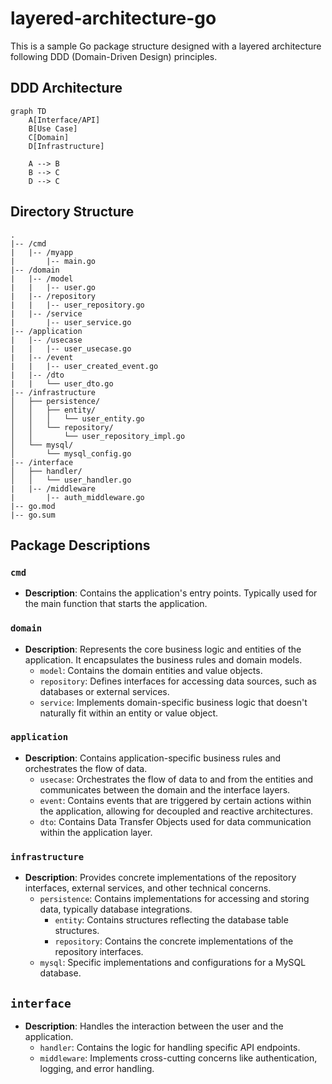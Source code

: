 # layered-architecture-go
This is a sample Go package structure designed with a layered architecture following DDD (Domain-Driven Design) principles.

## DDD Architecture
```mermaid
graph TD
    A[Interface/API]
    B[Use Case]
    C[Domain]
    D[Infrastructure]
    
    A --> B
    B --> C
    D --> C
```

## Directory Structure
```
.
|-- /cmd
|   |-- /myapp
|       |-- main.go
|-- /domain
|   |-- /model
|   |   |-- user.go
|   |-- /repository
|   |   |-- user_repository.go
|   |-- /service
|       |-- user_service.go
|-- /application
|   |-- /usecase
|   |   |-- user_usecase.go
|   |-- /event
|   |   |-- user_created_event.go
|   |-- /dto
|   |   └── user_dto.go
|-- /infrastructure
│   ├── persistence/
│   │   ├── entity/
│   │   │   └── user_entity.go
│   │   └── repository/
│   │       └── user_repository_impl.go
│   └── mysql/
│       └── mysql_config.go
|-- /interface
│   ├── handler/ 
│   │   └── user_handler.go
|   |-- /middleware
|       |-- auth_middleware.go
|-- go.mod
|-- go.sum
```

## Package Descriptions

### `cmd`
- **Description**: Contains the application's entry points. Typically used for the main function that starts the application.

### `domain`
- **Description**: Represents the core business logic and entities of the application. It encapsulates the business rules and domain models.
  - `model`: Contains the domain entities and value objects.
  - `repository`: Defines interfaces for accessing data sources, such as databases or external services.
  - `service`: Implements domain-specific business logic that doesn't naturally fit within an entity or value object.

### `application`
- **Description**: Contains application-specific business rules and orchestrates the flow of data.
  - `usecase`: Orchestrates the flow of data to and from the entities and communicates between the domain and the interface layers.
  - `event`: Contains events that are triggered by certain actions within the application, allowing for decoupled and reactive architectures.
  - `dto`: Contains Data Transfer Objects used for data communication within the application layer.

### `infrastructure`
- **Description**: Provides concrete implementations of the repository interfaces, external services, and other technical concerns.
  - `persistence`: Contains implementations for accessing and storing data, typically database integrations.
    - `entity`: Contains structures reflecting the database table structures.
    - `repository`: Contains the concrete implementations of the repository interfaces.
  - `mysql`: Specific implementations and configurations for a MySQL database.

## `interface`
- **Description**: Handles the interaction between the user and the application.
  - `handler`: Contains the logic for handling specific API endpoints.
  - `middleware`: Implements cross-cutting concerns like authentication, logging, and error handling.
